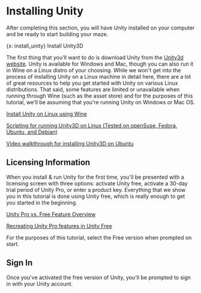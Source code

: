 # Installing Unity
After completing this section, you will have Unity installed on your computer and be ready to start building your maze.

{x: install_unity} Install Unity3D

The first thing that you'll want to do is download Unity from the [Unity3d website](http://unity3d.com). Unity is available for Windows and Mac, though you can also run it in Wine on a Linux distro of your choosing. While we won't get into the process of installing Unity on a Linux machine in detail here, there are a lot of great resources to help you get started with Unity on various Linux distributions. That said, some features are limited or unavailable when running through Wine (such as the asset store) and for the purposes of this tutorial, we'll be assuming that you're running Unity on Windows or Mac OS.

[Install Unity on Linux using Wine](http://wiki.unity3d.com/index.php/Running_Unity_on_Linux_through_Wine)

[Scripting for running Unity3D on Linux (Tested on openSuse, Fedora, Ubuntu, and Debian)](http://tomaszzackiewicz.wordpress.com/2013/11/16/run-unity3d-on-linux-with-wine-solved/)

[Video walkthrough for installing Unity3D on Ubuntu](https://www.youtube.com/watch?v=mBEU41LY5FQ)

## Licensing Information
When you install & run Unity for the first time, you'll be presented with a licensing screen with three options: activate Unity free, activate a 30-day trial period of Unity Pro, or enter a product key. Everything that we show you in this tutorial is done using Unity free, which is really enough to get you started in the beginning.

[Unity Pro vs. Free Feature Overview](http://unity3d.com/unity/licenses)

[Recreating Unity Pro features in Unity Free](http://www.gamasutra.com/blogs/AlexJordan/20140224/211490/Recreating_Unity_Pro_Features_in_Unity_Free.php)

For the purposes of this tutorial, select the Free version when prompted on start.

## Sign In
<!-- TODO: Add info in here -->

Once you've activated the free version of Unity, you'll be prompted to sign in with your Unity account. 
